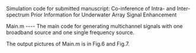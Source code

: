 Simulation code for submitted manuscript:
Co-inference of Intra- and Inter-spectrum Prior Information for Underwater Array Signal Enhancement

Main.m ---- The main code for generating multichannel signals with one broadband source and one single frequency source.

The output pictures of Main.m is in Fig.6 and Fig.7.
